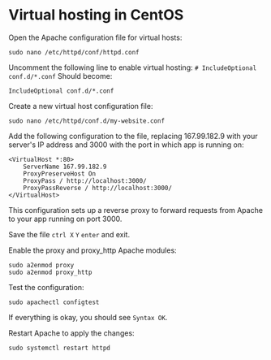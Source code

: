 # Virtual hosting in CentOS

Open the Apache configuration file for virtual hosts:
```
sudo nano /etc/httpd/conf/httpd.conf
```

Uncomment the following line to enable virtual hosting:
`# IncludeOptional conf.d/*.conf`
Should become:
```
IncludeOptional conf.d/*.conf
```
Create a new virtual host configuration file:
```
sudo nano /etc/httpd/conf.d/my-website.conf
```

Add the following configuration to the file, replacing 167.99.182.9 with your server's IP address and 3000 with the port in which app is running on:
```
<VirtualHost *:80>
    ServerName 167.99.182.9
    ProxyPreserveHost On
    ProxyPass / http://localhost:3000/
    ProxyPassReverse / http://localhost:3000/
</VirtualHost>
```

This configuration sets up a reverse proxy to forward requests from Apache to your app running on port 3000.

Save the file `ctrl X` `Y` `enter` and exit.

Enable the proxy and proxy_http Apache modules:
```
sudo a2enmod proxy
sudo a2enmod proxy_http
```

Test the configuration:
```
sudo apachectl configtest
```
If everything is okay, you should see `Syntax OK`.

Restart Apache to apply the changes:
```
sudo systemctl restart httpd
```
